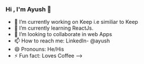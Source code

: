 ### Hi , I'm Ayush 👋

- 🔭 I’m currently working on Keep i.e similiar to Keep
- 🌱 I’m currently learning ReactJs.
- 👯 I’m looking to collaborate in web Apps
- 📫 How to reach me: LinkedIn- @ayush
- 😄 Pronouns: He/His
- ⚡ Fun fact: Loves Coffee
-->
